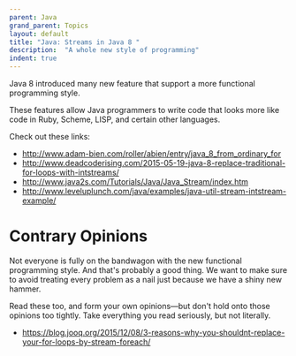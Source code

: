 ```yaml
---
parent: Java
grand_parent: Topics
layout: default
title: "Java: Streams in Java 8 "
description:  "A whole new style of programming"
indent: true
---
```


Java 8 introduced many new feature that support a more functional programming style.

These features allow Java programmers to write code that looks more like code in Ruby, Scheme, LISP, and certain other languages.

Check out these links:

* <http://www.adam-bien.com/roller/abien/entry/java_8_from_ordinary_for>
* <http://www.deadcoderising.com/2015-05-19-java-8-replace-traditional-for-loops-with-intstreams/>
* <http://www.java2s.com/Tutorials/Java/Java_Stream/index.htm>
* <http://www.leveluplunch.com/java/examples/java-util-stream-intstream-example/>


# Contrary Opinions

Not everyone is fully on the bandwagon with the new functional programming style.  And that's probably a good thing.  We want to make sure to avoid treating every problem as a nail just because we have a shiny new hammer.

Read these too, and form your own opinions&mdash;but don't hold onto those opinions too tightly.  Take everything you read seriously, but not literally.

* <https://blog.jooq.org/2015/12/08/3-reasons-why-you-shouldnt-replace-your-for-loops-by-stream-foreach/>
